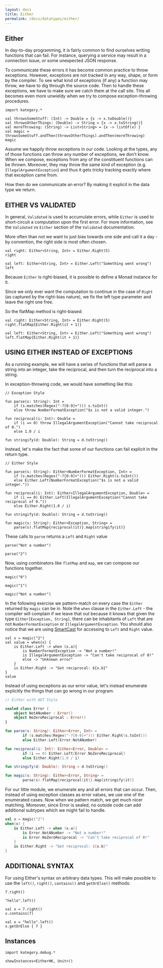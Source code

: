 ```yaml
---
layout: docs
title: Either
permalink: /docs/datatypes/either/
---
```


## Either

In day-to-day programming, it is fairly common to find ourselves writing functions that can fail. 
For instance, querying a service may result in a connection issue, or some unexpected JSON response.

To communicate these errors it has become common practice to throw exceptions. However,
exceptions are not tracked in any way, shape, or form by the compiler. To see what 
kind of exceptions (if any) a function may throw, we have to dig through the source code. 
Then to handle these exceptions, we have to make sure we catch them at the call site. This 
all becomes even more unwieldy when we try to compose exception-throwing procedures.

```kotlin:ank
import kategory.*

val throwsSomeStuff: (Int) -> Double = {x -> x.toDouble()}
val throwsOtherThings: (Double) -> String = {x -> x.toString()}
val moreThrowing: (String) -> List<String> = {x -> listOf(x) }
val magic = throwsSomeStuff.andThen(throwsOtherThings).andThen(moreThrowing)
magic
```

Assume we happily throw exceptions in our code. Looking at the types, any of those functions can 
throw any number of exceptions, we don't know. When we compose, exceptions from any of the constituent
functions can be thrown. Moreover, they may throw the same kind of exception 
(e.g. `IllegalArgumentException`) and thus it gets tricky tracking exactly where that exception came from.

How then do we communicate an error? By making it explicit in the data type we return.

## EITHER VS VALIDATED

In general, `Validated` is used to accumulate errors, while `Either` is used to short-circuit a computation 
upon the first error. For more information, see the `Validated` vs `Either` section of the `Validated` documentation.

More often than not we want to just bias towards one side and call it a day - by convention,
the right side is most often chosen.

```kotlin:ank
val right: Either<String, Int> = Either.Right(5)
right
``` 

```kotlin:ank
val left: Either<String, Int> = Either.Left("Something went wrong")
left
``` 
Because `Either` is right-biased, it is possible to define a Monad instance for it.

Since we only ever want the computation to continue in the case of `Right` (as captured by the right-bias nature), 
we fix the left type parameter and leave the right one free.

So the flatMap method is right-biased:

```kotlin:ank
val right: Either<String, Int> = Either.Right(5)
right.flatMap{Either.Right(it + 1)}

val left: Either<String, Int> = Either.Left("Something went wrong")
left.flatMap{Either.Right(it + 1)}
``` 

## USING EITHER INSTEAD OF EXCEPTIONS

As a running example, we will have a series of functions that will parse a string into an integer, 
take the reciprocal, and then turn the reciprocal into a string.

In exception-throwing code, we would have something like this:

```kotlin:ank:silent
// Exception Style

fun parse(s: String): Int =
    if (s.matches(Regex("-?[0-9]+"))) s.toInt()
    else throw NumberFormatException("$s is not a valid integer.")

fun reciprocal(i: Int): Double =
    if (i == 0) throw IllegalArgumentException("Cannot take reciprocal of 0.")
    else 1.0 / i

fun stringify(d: Double): String = d.toString()
``` 

Instead, let's make the fact that some of our functions can fail explicit in the return type.

```kotlin:ank:silent
// Either Style

fun parse(s: String): Either<NumberFormatException, Int> =
    if (s.matches(Regex("-?[0-9]+"))) Either.Right(s.toInt())
    else Either.Left(NumberFormatException("$s is not a valid integer."))

fun reciprocal(i: Int): Either<IllegalArgumentException, Double> =
    if (i == 0) Either.Left(IllegalArgumentException("Cannot take reciprocal of 0."))
    else Either.Right(1.0 / i)

fun stringify(d: Double): String = d.toString()

fun magic(s: String): Either<Exception, String> =
    parse(s).flatMap{reciprocal(it)}.map{stringify(it)}

``` 

These calls to `parse` returns a `Left` and `Right` value

```kotlin:ank
parse("Not a number")
``` 

```kotlin:ank
parse("2")
``` 

Now, using combinators like `flatMap` and `map`, we can compose our functions together. 

```kotlin:ank
magic("0")
``` 

```kotlin:ank
magic("1")
``` 

```kotlin:ank
magic("Not a number")
``` 

In the following exercise we pattern-match on every case the `Either` returned by `magic` can be in. 
Note the `when` clause in the `Either.Left` - the compiler will complain if we leave that out because it knows that 
given the type `Either[Exception, String]`, there can be inhabitants of `Left` that are not 
`NumberFormatException` or `IllegalArgumentException`. You should also notice that we are using 
[SmartCast](https://kotlinlang.org/docs/reference/typecasts.html#smart-casts) for accessing to `Left` and `Right`
value.

```kotlin:ank
val x = magic("2")
val value = when(x) {
    is Either.Left -> when (x.a){
        is NumberFormatException -> "Not a number!"
        is IllegalArgumentException -> "Can't take reciprocal of 0!"
        else -> "Unknown error"
    }
    is Either.Right -> "Got reciprocal: ${x.b}"
}
value
```

Instead of using exceptions as our error value, let's instead enumerate explicitly the things that 
can go wrong in our program.

```kotlin
// Either with ADT Style

sealed class Error {
    object NotANumber : Error()
    object NoZeroReciprocal : Error()
}

fun parse(s: String): Either<Error, Int> =
        if (s.matches(Regex("-?[0-9]+"))) Either.Right(s.toInt())
        else Either.Left(Error.NotANumber)

fun reciprocal(i: Int): Either<Error, Double> =
        if (i == 0) Either.Left(Error.NoZeroReciprocal)
        else Either.Right(1.0 / i)

fun stringify(d: Double): String = d.toString()

fun magic(s: String): Either<Error, String> =
        parse(s).flatMap{reciprocal(it)}.map{stringify(it)}
```

For our little module, we enumerate any and all errors that can occur. Then, instead of using 
exception classes as error values, we use one of the enumerated cases. Now when we pattern match,
we get much nicer matching. Moreover, since Error is sealed, no outside code can add additional 
subtypes which we might fail to handle.

```kotlin
val x = magic("2")
when(x) {
    is Either.Left -> when (x.a){
        is Error.NotANumber -> "Not a number!"
        is Error.NoZeroReciprocal -> "Can't take reciprocal of 0!"
    }
    is Either.Right -> "Got reciprocal: ${x.b}"
}
```

## ADDITIONAL SYNTAX

For using Either's syntax on arbitrary data types. 
This will make possible to use the `left()`, `right()`, `contains()` and `getOrElse()` methods:

```kotlin:ank
7.right()
```

```kotlin:ank
"hello".left()
```

```kotlin:ank
val x = 7.right()
x.contains(7)
```

```kotlin:ank
val x = "hello".left()
x.getOrElse { 7 }
```

## Instances

```kotlin:ank
import kategory.debug.*

showInstances<EitherHK, Unit>()
```